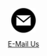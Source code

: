 <a href="mailto:info@pmelectricalsolutions.co.uk">
<img 
    style="display: block; 
           margin-left: auto;
           margin-right: auto;
           width: 10%;"
    src="./img/mail.svg" 
    alt="E-Mail">
</a>
<a href="mailto:info@pmelectricalsolutions.co.uk">
<p style="text-align: center;">E-Mail Us</p>
</a>

